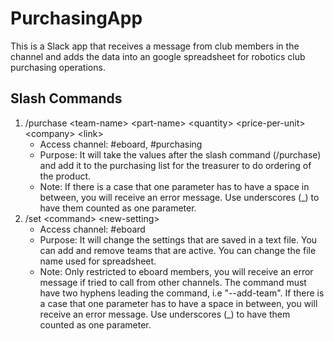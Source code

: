 # PurchasingApp

This is a Slack app that receives a message from club members in the channel and adds the data into an google spreadsheet for robotics club purchasing operations.

## Slash Commands

1. /purchase \<team-name\> \<part-name\> \<quantity\> \<price-per-unit\> \<company\> \<link\>
    - Access channel: #eboard, #purchasing 
    - Purpose: It will take the values after the slash command (/purchase) and add it to the purchasing list for the treasurer to             do ordering of the product.
    - Note: If there is a case that one parameter has to have a space in between, you will receive an error message. Use                  underscores (_) to have them counted as one parameter.
2. /set \<command\> \<new-setting\>
    - Access channel: #eboard
    - Purpose: It will change the settings that are saved in a text file. You can add and remove teams that are active. You can               change the file name used for spreadsheet.
    - Note: Only restricted to eboard members, you will receive an error message if tried to call from other channels. The                command must have two hyphens leading the command, i.e "--add-team". If there is a case that one parameter has to              have a space in between, you will receive an error message. Use underscores (_) to have them counted as one parameter.
